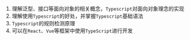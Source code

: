 
1. 理解泛型、接口等面向对象的相关概念，`Typescript`对面向对象理念的实现
2. 理解使用`Typescript`的好处，并掌握`Typescript`基础语法
3. `Typescript`的规则检测原理
4. 可以在`React`、`Vue`等框架中使用`TypeScript`进行开发